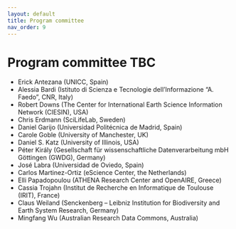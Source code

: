 ```yaml
---
layout: default
title: Program committee
nav_order: 9
---
```


# Program committee TBC

* Erick Antezana (UNICC, Spain)
* Alessia Bardi (Istituto di Scienza e Tecnologie dell’Informazione “A. Faedo”, CNR, Italy)
* Robert Downs (The Center for International Earth Science Information Network (CIESIN), USA)
* Chris Erdmann (SciLifeLab, Sweden)
* Daniel Garijo (Universidad Politécnica de Madrid, Spain)
* Carole Goble (University of Manchester, UK)
* Daniel S. Katz (University of Illinois, USA)
* Péter Király (Gesellschaft für wissenschaftliche Datenverarbeitung mbH Göttingen (GWDG), Germany)
* José Labra (Universidad de Oviedo, Spain)
* Carlos Martinez-Ortiz (eScience Center, the Netherlands)
* Elli Papadopoulou (ATHENA Research Center and OpenAIRE, Greece)
* Cassia Trojahn (Institut de Recherche en Informatique de Toulouse (IRIT), France)
* Claus Weiland (Senckenberg – Leibniz Institution for Biodiversity and Earth System Research, Germany)
* Mingfang Wu (Australian Research Data Commons, Australia)
